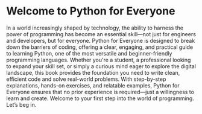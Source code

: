 # Welcome to Python for Everyone

In a world increasingly shaped by technology, the ability to harness the power of programming has become an essential skill—not just for engineers and developers, but for everyone. Python for Everyone is designed to break down the barriers of coding, offering a clear, engaging, and practical guide to learning Python, one of the most versatile and beginner-friendly programming languages. Whether you're a student, a professional looking to expand your skill set, or simply a curious mind eager to explore the digital landscape, this book provides the foundation you need to write clean, efficient code and solve real-world problems. With step-by-step explanations, hands-on exercises, and relatable examples, Python for Everyone ensures that no prior experience is required—just a willingness to learn and create. Welcome to your first step into the world of programming. Let’s beg in.

```{tableofcontents}
```
